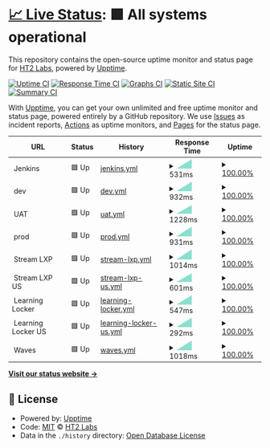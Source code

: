 # [📈 Live Status](https://HT2-Labs.github.io/upptime-status): <!--live status--> **🟩 All systems operational**

This repository contains the open-source uptime monitor and status page for [HT2 Labs](https://ht2labs.com), powered by [Upptime](https://github.com/upptime/upptime).

[![Uptime CI](https://github.com/HT2-Labs/upptime-status/workflows/Uptime%20CI/badge.svg)](https://github.com/HT2-Labs/upptime-status/actions?query=workflow%3A%22Uptime+CI%22)
[![Response Time CI](https://github.com/HT2-Labs/upptime-status/workflows/Response%20Time%20CI/badge.svg)](https://github.com/HT2-Labs/upptime-status/actions?query=workflow%3A%22Response+Time+CI%22)
[![Graphs CI](https://github.com/HT2-Labs/upptime-status/workflows/Graphs%20CI/badge.svg)](https://github.com/HT2-Labs/upptime-status/actions?query=workflow%3A%22Graphs+CI%22)
[![Static Site CI](https://github.com/HT2-Labs/upptime-status/workflows/Static%20Site%20CI/badge.svg)](https://github.com/HT2-Labs/upptime-status/actions?query=workflow%3A%22Static+Site+CI%22)
[![Summary CI](https://github.com/HT2-Labs/upptime-status/workflows/Summary%20CI/badge.svg)](https://github.com/HT2-Labs/upptime-status/actions?query=workflow%3A%22Summary+CI%22)

With [Upptime](https://upptime.js.org), you can get your own unlimited and free uptime monitor and status page, powered entirely by a GitHub repository. We use [Issues](https://github.com/HT2-Labs/upptime-status/issues) as incident reports, [Actions](https://github.com/HT2-Labs/upptime-status/actions) as uptime monitors, and [Pages](https://HT2-Labs.github.io/upptime-status) for the status page.

<!--start: status pages-->
<!-- This summary is generated by Upptime (https://github.com/upptime/upptime) -->
<!-- Do not edit this manually, your changes will be overwritten -->
<!-- prettier-ignore -->
| URL | Status | History | Response Time | Uptime |
| --- | ------ | ------- | ------------- | ------ |
| <img alt="" src="https://favicons.githubusercontent.com/null" height="13"> Jenkins | 🟩 Up | [jenkins.yml](https://github.com/HT2-Labs/upptime-status/commits/HEAD/history/jenkins.yml) | <details><summary><img alt="Response time graph" src="./graphs/jenkins/response-time-week.png" height="20"> 531ms</summary><br><a href="https://HT2-Labs.github.io/upptime-status/history/jenkins"><img alt="Response time 531" src="https://img.shields.io/endpoint?url=https%3A%2F%2Fraw.githubusercontent.com%2FHT2-Labs%2Fupptime-status%2FHEAD%2Fapi%2Fjenkins%2Fresponse-time.json"></a><br><a href="https://HT2-Labs.github.io/upptime-status/history/jenkins"><img alt="24-hour response time 531" src="https://img.shields.io/endpoint?url=https%3A%2F%2Fraw.githubusercontent.com%2FHT2-Labs%2Fupptime-status%2FHEAD%2Fapi%2Fjenkins%2Fresponse-time-day.json"></a><br><a href="https://HT2-Labs.github.io/upptime-status/history/jenkins"><img alt="7-day response time 531" src="https://img.shields.io/endpoint?url=https%3A%2F%2Fraw.githubusercontent.com%2FHT2-Labs%2Fupptime-status%2FHEAD%2Fapi%2Fjenkins%2Fresponse-time-week.json"></a><br><a href="https://HT2-Labs.github.io/upptime-status/history/jenkins"><img alt="30-day response time 531" src="https://img.shields.io/endpoint?url=https%3A%2F%2Fraw.githubusercontent.com%2FHT2-Labs%2Fupptime-status%2FHEAD%2Fapi%2Fjenkins%2Fresponse-time-month.json"></a><br><a href="https://HT2-Labs.github.io/upptime-status/history/jenkins"><img alt="1-year response time 531" src="https://img.shields.io/endpoint?url=https%3A%2F%2Fraw.githubusercontent.com%2FHT2-Labs%2Fupptime-status%2FHEAD%2Fapi%2Fjenkins%2Fresponse-time-year.json"></a></details> | <details><summary><a href="https://HT2-Labs.github.io/upptime-status/history/jenkins">100.00%</a></summary><a href="https://HT2-Labs.github.io/upptime-status/history/jenkins"><img alt="All-time uptime 100.00%" src="https://img.shields.io/endpoint?url=https%3A%2F%2Fraw.githubusercontent.com%2FHT2-Labs%2Fupptime-status%2FHEAD%2Fapi%2Fjenkins%2Fuptime.json"></a><br><a href="https://HT2-Labs.github.io/upptime-status/history/jenkins"><img alt="24-hour uptime 100.00%" src="https://img.shields.io/endpoint?url=https%3A%2F%2Fraw.githubusercontent.com%2FHT2-Labs%2Fupptime-status%2FHEAD%2Fapi%2Fjenkins%2Fuptime-day.json"></a><br><a href="https://HT2-Labs.github.io/upptime-status/history/jenkins"><img alt="7-day uptime 100.00%" src="https://img.shields.io/endpoint?url=https%3A%2F%2Fraw.githubusercontent.com%2FHT2-Labs%2Fupptime-status%2FHEAD%2Fapi%2Fjenkins%2Fuptime-week.json"></a><br><a href="https://HT2-Labs.github.io/upptime-status/history/jenkins"><img alt="30-day uptime 100.00%" src="https://img.shields.io/endpoint?url=https%3A%2F%2Fraw.githubusercontent.com%2FHT2-Labs%2Fupptime-status%2FHEAD%2Fapi%2Fjenkins%2Fuptime-month.json"></a><br><a href="https://HT2-Labs.github.io/upptime-status/history/jenkins"><img alt="1-year uptime 100.00%" src="https://img.shields.io/endpoint?url=https%3A%2F%2Fraw.githubusercontent.com%2FHT2-Labs%2Fupptime-status%2FHEAD%2Fapi%2Fjenkins%2Fuptime-year.json"></a></details>
| <img alt="" src="https://favicons.githubusercontent.com/null" height="13"> dev | 🟩 Up | [dev.yml](https://github.com/HT2-Labs/upptime-status/commits/HEAD/history/dev.yml) | <details><summary><img alt="Response time graph" src="./graphs/dev/response-time-week.png" height="20"> 932ms</summary><br><a href="https://HT2-Labs.github.io/upptime-status/history/dev"><img alt="Response time 932" src="https://img.shields.io/endpoint?url=https%3A%2F%2Fraw.githubusercontent.com%2FHT2-Labs%2Fupptime-status%2FHEAD%2Fapi%2Fdev%2Fresponse-time.json"></a><br><a href="https://HT2-Labs.github.io/upptime-status/history/dev"><img alt="24-hour response time 932" src="https://img.shields.io/endpoint?url=https%3A%2F%2Fraw.githubusercontent.com%2FHT2-Labs%2Fupptime-status%2FHEAD%2Fapi%2Fdev%2Fresponse-time-day.json"></a><br><a href="https://HT2-Labs.github.io/upptime-status/history/dev"><img alt="7-day response time 932" src="https://img.shields.io/endpoint?url=https%3A%2F%2Fraw.githubusercontent.com%2FHT2-Labs%2Fupptime-status%2FHEAD%2Fapi%2Fdev%2Fresponse-time-week.json"></a><br><a href="https://HT2-Labs.github.io/upptime-status/history/dev"><img alt="30-day response time 932" src="https://img.shields.io/endpoint?url=https%3A%2F%2Fraw.githubusercontent.com%2FHT2-Labs%2Fupptime-status%2FHEAD%2Fapi%2Fdev%2Fresponse-time-month.json"></a><br><a href="https://HT2-Labs.github.io/upptime-status/history/dev"><img alt="1-year response time 932" src="https://img.shields.io/endpoint?url=https%3A%2F%2Fraw.githubusercontent.com%2FHT2-Labs%2Fupptime-status%2FHEAD%2Fapi%2Fdev%2Fresponse-time-year.json"></a></details> | <details><summary><a href="https://HT2-Labs.github.io/upptime-status/history/dev">100.00%</a></summary><a href="https://HT2-Labs.github.io/upptime-status/history/dev"><img alt="All-time uptime 100.00%" src="https://img.shields.io/endpoint?url=https%3A%2F%2Fraw.githubusercontent.com%2FHT2-Labs%2Fupptime-status%2FHEAD%2Fapi%2Fdev%2Fuptime.json"></a><br><a href="https://HT2-Labs.github.io/upptime-status/history/dev"><img alt="24-hour uptime 100.00%" src="https://img.shields.io/endpoint?url=https%3A%2F%2Fraw.githubusercontent.com%2FHT2-Labs%2Fupptime-status%2FHEAD%2Fapi%2Fdev%2Fuptime-day.json"></a><br><a href="https://HT2-Labs.github.io/upptime-status/history/dev"><img alt="7-day uptime 100.00%" src="https://img.shields.io/endpoint?url=https%3A%2F%2Fraw.githubusercontent.com%2FHT2-Labs%2Fupptime-status%2FHEAD%2Fapi%2Fdev%2Fuptime-week.json"></a><br><a href="https://HT2-Labs.github.io/upptime-status/history/dev"><img alt="30-day uptime 100.00%" src="https://img.shields.io/endpoint?url=https%3A%2F%2Fraw.githubusercontent.com%2FHT2-Labs%2Fupptime-status%2FHEAD%2Fapi%2Fdev%2Fuptime-month.json"></a><br><a href="https://HT2-Labs.github.io/upptime-status/history/dev"><img alt="1-year uptime 100.00%" src="https://img.shields.io/endpoint?url=https%3A%2F%2Fraw.githubusercontent.com%2FHT2-Labs%2Fupptime-status%2FHEAD%2Fapi%2Fdev%2Fuptime-year.json"></a></details>
| <img alt="" src="https://favicons.githubusercontent.com/null" height="13"> UAT | 🟩 Up | [uat.yml](https://github.com/HT2-Labs/upptime-status/commits/HEAD/history/uat.yml) | <details><summary><img alt="Response time graph" src="./graphs/uat/response-time-week.png" height="20"> 1228ms</summary><br><a href="https://HT2-Labs.github.io/upptime-status/history/uat"><img alt="Response time 1228" src="https://img.shields.io/endpoint?url=https%3A%2F%2Fraw.githubusercontent.com%2FHT2-Labs%2Fupptime-status%2FHEAD%2Fapi%2Fuat%2Fresponse-time.json"></a><br><a href="https://HT2-Labs.github.io/upptime-status/history/uat"><img alt="24-hour response time 1228" src="https://img.shields.io/endpoint?url=https%3A%2F%2Fraw.githubusercontent.com%2FHT2-Labs%2Fupptime-status%2FHEAD%2Fapi%2Fuat%2Fresponse-time-day.json"></a><br><a href="https://HT2-Labs.github.io/upptime-status/history/uat"><img alt="7-day response time 1228" src="https://img.shields.io/endpoint?url=https%3A%2F%2Fraw.githubusercontent.com%2FHT2-Labs%2Fupptime-status%2FHEAD%2Fapi%2Fuat%2Fresponse-time-week.json"></a><br><a href="https://HT2-Labs.github.io/upptime-status/history/uat"><img alt="30-day response time 1228" src="https://img.shields.io/endpoint?url=https%3A%2F%2Fraw.githubusercontent.com%2FHT2-Labs%2Fupptime-status%2FHEAD%2Fapi%2Fuat%2Fresponse-time-month.json"></a><br><a href="https://HT2-Labs.github.io/upptime-status/history/uat"><img alt="1-year response time 1228" src="https://img.shields.io/endpoint?url=https%3A%2F%2Fraw.githubusercontent.com%2FHT2-Labs%2Fupptime-status%2FHEAD%2Fapi%2Fuat%2Fresponse-time-year.json"></a></details> | <details><summary><a href="https://HT2-Labs.github.io/upptime-status/history/uat">100.00%</a></summary><a href="https://HT2-Labs.github.io/upptime-status/history/uat"><img alt="All-time uptime 100.00%" src="https://img.shields.io/endpoint?url=https%3A%2F%2Fraw.githubusercontent.com%2FHT2-Labs%2Fupptime-status%2FHEAD%2Fapi%2Fuat%2Fuptime.json"></a><br><a href="https://HT2-Labs.github.io/upptime-status/history/uat"><img alt="24-hour uptime 100.00%" src="https://img.shields.io/endpoint?url=https%3A%2F%2Fraw.githubusercontent.com%2FHT2-Labs%2Fupptime-status%2FHEAD%2Fapi%2Fuat%2Fuptime-day.json"></a><br><a href="https://HT2-Labs.github.io/upptime-status/history/uat"><img alt="7-day uptime 100.00%" src="https://img.shields.io/endpoint?url=https%3A%2F%2Fraw.githubusercontent.com%2FHT2-Labs%2Fupptime-status%2FHEAD%2Fapi%2Fuat%2Fuptime-week.json"></a><br><a href="https://HT2-Labs.github.io/upptime-status/history/uat"><img alt="30-day uptime 100.00%" src="https://img.shields.io/endpoint?url=https%3A%2F%2Fraw.githubusercontent.com%2FHT2-Labs%2Fupptime-status%2FHEAD%2Fapi%2Fuat%2Fuptime-month.json"></a><br><a href="https://HT2-Labs.github.io/upptime-status/history/uat"><img alt="1-year uptime 100.00%" src="https://img.shields.io/endpoint?url=https%3A%2F%2Fraw.githubusercontent.com%2FHT2-Labs%2Fupptime-status%2FHEAD%2Fapi%2Fuat%2Fuptime-year.json"></a></details>
| <img alt="" src="https://favicons.githubusercontent.com/null" height="13"> prod | 🟩 Up | [prod.yml](https://github.com/HT2-Labs/upptime-status/commits/HEAD/history/prod.yml) | <details><summary><img alt="Response time graph" src="./graphs/prod/response-time-week.png" height="20"> 931ms</summary><br><a href="https://HT2-Labs.github.io/upptime-status/history/prod"><img alt="Response time 931" src="https://img.shields.io/endpoint?url=https%3A%2F%2Fraw.githubusercontent.com%2FHT2-Labs%2Fupptime-status%2FHEAD%2Fapi%2Fprod%2Fresponse-time.json"></a><br><a href="https://HT2-Labs.github.io/upptime-status/history/prod"><img alt="24-hour response time 931" src="https://img.shields.io/endpoint?url=https%3A%2F%2Fraw.githubusercontent.com%2FHT2-Labs%2Fupptime-status%2FHEAD%2Fapi%2Fprod%2Fresponse-time-day.json"></a><br><a href="https://HT2-Labs.github.io/upptime-status/history/prod"><img alt="7-day response time 931" src="https://img.shields.io/endpoint?url=https%3A%2F%2Fraw.githubusercontent.com%2FHT2-Labs%2Fupptime-status%2FHEAD%2Fapi%2Fprod%2Fresponse-time-week.json"></a><br><a href="https://HT2-Labs.github.io/upptime-status/history/prod"><img alt="30-day response time 931" src="https://img.shields.io/endpoint?url=https%3A%2F%2Fraw.githubusercontent.com%2FHT2-Labs%2Fupptime-status%2FHEAD%2Fapi%2Fprod%2Fresponse-time-month.json"></a><br><a href="https://HT2-Labs.github.io/upptime-status/history/prod"><img alt="1-year response time 931" src="https://img.shields.io/endpoint?url=https%3A%2F%2Fraw.githubusercontent.com%2FHT2-Labs%2Fupptime-status%2FHEAD%2Fapi%2Fprod%2Fresponse-time-year.json"></a></details> | <details><summary><a href="https://HT2-Labs.github.io/upptime-status/history/prod">100.00%</a></summary><a href="https://HT2-Labs.github.io/upptime-status/history/prod"><img alt="All-time uptime 100.00%" src="https://img.shields.io/endpoint?url=https%3A%2F%2Fraw.githubusercontent.com%2FHT2-Labs%2Fupptime-status%2FHEAD%2Fapi%2Fprod%2Fuptime.json"></a><br><a href="https://HT2-Labs.github.io/upptime-status/history/prod"><img alt="24-hour uptime 100.00%" src="https://img.shields.io/endpoint?url=https%3A%2F%2Fraw.githubusercontent.com%2FHT2-Labs%2Fupptime-status%2FHEAD%2Fapi%2Fprod%2Fuptime-day.json"></a><br><a href="https://HT2-Labs.github.io/upptime-status/history/prod"><img alt="7-day uptime 100.00%" src="https://img.shields.io/endpoint?url=https%3A%2F%2Fraw.githubusercontent.com%2FHT2-Labs%2Fupptime-status%2FHEAD%2Fapi%2Fprod%2Fuptime-week.json"></a><br><a href="https://HT2-Labs.github.io/upptime-status/history/prod"><img alt="30-day uptime 100.00%" src="https://img.shields.io/endpoint?url=https%3A%2F%2Fraw.githubusercontent.com%2FHT2-Labs%2Fupptime-status%2FHEAD%2Fapi%2Fprod%2Fuptime-month.json"></a><br><a href="https://HT2-Labs.github.io/upptime-status/history/prod"><img alt="1-year uptime 100.00%" src="https://img.shields.io/endpoint?url=https%3A%2F%2Fraw.githubusercontent.com%2FHT2-Labs%2Fupptime-status%2FHEAD%2Fapi%2Fprod%2Fuptime-year.json"></a></details>
| <img alt="" src="https://favicons.githubusercontent.com/null" height="13"> Stream LXP | 🟩 Up | [stream-lxp.yml](https://github.com/HT2-Labs/upptime-status/commits/HEAD/history/stream-lxp.yml) | <details><summary><img alt="Response time graph" src="./graphs/stream-lxp/response-time-week.png" height="20"> 1014ms</summary><br><a href="https://HT2-Labs.github.io/upptime-status/history/stream-lxp"><img alt="Response time 1014" src="https://img.shields.io/endpoint?url=https%3A%2F%2Fraw.githubusercontent.com%2FHT2-Labs%2Fupptime-status%2FHEAD%2Fapi%2Fstream-lxp%2Fresponse-time.json"></a><br><a href="https://HT2-Labs.github.io/upptime-status/history/stream-lxp"><img alt="24-hour response time 1014" src="https://img.shields.io/endpoint?url=https%3A%2F%2Fraw.githubusercontent.com%2FHT2-Labs%2Fupptime-status%2FHEAD%2Fapi%2Fstream-lxp%2Fresponse-time-day.json"></a><br><a href="https://HT2-Labs.github.io/upptime-status/history/stream-lxp"><img alt="7-day response time 1014" src="https://img.shields.io/endpoint?url=https%3A%2F%2Fraw.githubusercontent.com%2FHT2-Labs%2Fupptime-status%2FHEAD%2Fapi%2Fstream-lxp%2Fresponse-time-week.json"></a><br><a href="https://HT2-Labs.github.io/upptime-status/history/stream-lxp"><img alt="30-day response time 1014" src="https://img.shields.io/endpoint?url=https%3A%2F%2Fraw.githubusercontent.com%2FHT2-Labs%2Fupptime-status%2FHEAD%2Fapi%2Fstream-lxp%2Fresponse-time-month.json"></a><br><a href="https://HT2-Labs.github.io/upptime-status/history/stream-lxp"><img alt="1-year response time 1014" src="https://img.shields.io/endpoint?url=https%3A%2F%2Fraw.githubusercontent.com%2FHT2-Labs%2Fupptime-status%2FHEAD%2Fapi%2Fstream-lxp%2Fresponse-time-year.json"></a></details> | <details><summary><a href="https://HT2-Labs.github.io/upptime-status/history/stream-lxp">100.00%</a></summary><a href="https://HT2-Labs.github.io/upptime-status/history/stream-lxp"><img alt="All-time uptime 100.00%" src="https://img.shields.io/endpoint?url=https%3A%2F%2Fraw.githubusercontent.com%2FHT2-Labs%2Fupptime-status%2FHEAD%2Fapi%2Fstream-lxp%2Fuptime.json"></a><br><a href="https://HT2-Labs.github.io/upptime-status/history/stream-lxp"><img alt="24-hour uptime 100.00%" src="https://img.shields.io/endpoint?url=https%3A%2F%2Fraw.githubusercontent.com%2FHT2-Labs%2Fupptime-status%2FHEAD%2Fapi%2Fstream-lxp%2Fuptime-day.json"></a><br><a href="https://HT2-Labs.github.io/upptime-status/history/stream-lxp"><img alt="7-day uptime 100.00%" src="https://img.shields.io/endpoint?url=https%3A%2F%2Fraw.githubusercontent.com%2FHT2-Labs%2Fupptime-status%2FHEAD%2Fapi%2Fstream-lxp%2Fuptime-week.json"></a><br><a href="https://HT2-Labs.github.io/upptime-status/history/stream-lxp"><img alt="30-day uptime 100.00%" src="https://img.shields.io/endpoint?url=https%3A%2F%2Fraw.githubusercontent.com%2FHT2-Labs%2Fupptime-status%2FHEAD%2Fapi%2Fstream-lxp%2Fuptime-month.json"></a><br><a href="https://HT2-Labs.github.io/upptime-status/history/stream-lxp"><img alt="1-year uptime 100.00%" src="https://img.shields.io/endpoint?url=https%3A%2F%2Fraw.githubusercontent.com%2FHT2-Labs%2Fupptime-status%2FHEAD%2Fapi%2Fstream-lxp%2Fuptime-year.json"></a></details>
| <img alt="" src="https://favicons.githubusercontent.com/null" height="13"> Stream LXP US | 🟩 Up | [stream-lxp-us.yml](https://github.com/HT2-Labs/upptime-status/commits/HEAD/history/stream-lxp-us.yml) | <details><summary><img alt="Response time graph" src="./graphs/stream-lxp-us/response-time-week.png" height="20"> 601ms</summary><br><a href="https://HT2-Labs.github.io/upptime-status/history/stream-lxp-us"><img alt="Response time 601" src="https://img.shields.io/endpoint?url=https%3A%2F%2Fraw.githubusercontent.com%2FHT2-Labs%2Fupptime-status%2FHEAD%2Fapi%2Fstream-lxp-us%2Fresponse-time.json"></a><br><a href="https://HT2-Labs.github.io/upptime-status/history/stream-lxp-us"><img alt="24-hour response time 601" src="https://img.shields.io/endpoint?url=https%3A%2F%2Fraw.githubusercontent.com%2FHT2-Labs%2Fupptime-status%2FHEAD%2Fapi%2Fstream-lxp-us%2Fresponse-time-day.json"></a><br><a href="https://HT2-Labs.github.io/upptime-status/history/stream-lxp-us"><img alt="7-day response time 601" src="https://img.shields.io/endpoint?url=https%3A%2F%2Fraw.githubusercontent.com%2FHT2-Labs%2Fupptime-status%2FHEAD%2Fapi%2Fstream-lxp-us%2Fresponse-time-week.json"></a><br><a href="https://HT2-Labs.github.io/upptime-status/history/stream-lxp-us"><img alt="30-day response time 601" src="https://img.shields.io/endpoint?url=https%3A%2F%2Fraw.githubusercontent.com%2FHT2-Labs%2Fupptime-status%2FHEAD%2Fapi%2Fstream-lxp-us%2Fresponse-time-month.json"></a><br><a href="https://HT2-Labs.github.io/upptime-status/history/stream-lxp-us"><img alt="1-year response time 601" src="https://img.shields.io/endpoint?url=https%3A%2F%2Fraw.githubusercontent.com%2FHT2-Labs%2Fupptime-status%2FHEAD%2Fapi%2Fstream-lxp-us%2Fresponse-time-year.json"></a></details> | <details><summary><a href="https://HT2-Labs.github.io/upptime-status/history/stream-lxp-us">100.00%</a></summary><a href="https://HT2-Labs.github.io/upptime-status/history/stream-lxp-us"><img alt="All-time uptime 100.00%" src="https://img.shields.io/endpoint?url=https%3A%2F%2Fraw.githubusercontent.com%2FHT2-Labs%2Fupptime-status%2FHEAD%2Fapi%2Fstream-lxp-us%2Fuptime.json"></a><br><a href="https://HT2-Labs.github.io/upptime-status/history/stream-lxp-us"><img alt="24-hour uptime 100.00%" src="https://img.shields.io/endpoint?url=https%3A%2F%2Fraw.githubusercontent.com%2FHT2-Labs%2Fupptime-status%2FHEAD%2Fapi%2Fstream-lxp-us%2Fuptime-day.json"></a><br><a href="https://HT2-Labs.github.io/upptime-status/history/stream-lxp-us"><img alt="7-day uptime 100.00%" src="https://img.shields.io/endpoint?url=https%3A%2F%2Fraw.githubusercontent.com%2FHT2-Labs%2Fupptime-status%2FHEAD%2Fapi%2Fstream-lxp-us%2Fuptime-week.json"></a><br><a href="https://HT2-Labs.github.io/upptime-status/history/stream-lxp-us"><img alt="30-day uptime 100.00%" src="https://img.shields.io/endpoint?url=https%3A%2F%2Fraw.githubusercontent.com%2FHT2-Labs%2Fupptime-status%2FHEAD%2Fapi%2Fstream-lxp-us%2Fuptime-month.json"></a><br><a href="https://HT2-Labs.github.io/upptime-status/history/stream-lxp-us"><img alt="1-year uptime 100.00%" src="https://img.shields.io/endpoint?url=https%3A%2F%2Fraw.githubusercontent.com%2FHT2-Labs%2Fupptime-status%2FHEAD%2Fapi%2Fstream-lxp-us%2Fuptime-year.json"></a></details>
| <img alt="" src="https://favicons.githubusercontent.com/null" height="13"> Learning Locker | 🟩 Up | [learning-locker.yml](https://github.com/HT2-Labs/upptime-status/commits/HEAD/history/learning-locker.yml) | <details><summary><img alt="Response time graph" src="./graphs/learning-locker/response-time-week.png" height="20"> 547ms</summary><br><a href="https://HT2-Labs.github.io/upptime-status/history/learning-locker"><img alt="Response time 547" src="https://img.shields.io/endpoint?url=https%3A%2F%2Fraw.githubusercontent.com%2FHT2-Labs%2Fupptime-status%2FHEAD%2Fapi%2Flearning-locker%2Fresponse-time.json"></a><br><a href="https://HT2-Labs.github.io/upptime-status/history/learning-locker"><img alt="24-hour response time 547" src="https://img.shields.io/endpoint?url=https%3A%2F%2Fraw.githubusercontent.com%2FHT2-Labs%2Fupptime-status%2FHEAD%2Fapi%2Flearning-locker%2Fresponse-time-day.json"></a><br><a href="https://HT2-Labs.github.io/upptime-status/history/learning-locker"><img alt="7-day response time 547" src="https://img.shields.io/endpoint?url=https%3A%2F%2Fraw.githubusercontent.com%2FHT2-Labs%2Fupptime-status%2FHEAD%2Fapi%2Flearning-locker%2Fresponse-time-week.json"></a><br><a href="https://HT2-Labs.github.io/upptime-status/history/learning-locker"><img alt="30-day response time 547" src="https://img.shields.io/endpoint?url=https%3A%2F%2Fraw.githubusercontent.com%2FHT2-Labs%2Fupptime-status%2FHEAD%2Fapi%2Flearning-locker%2Fresponse-time-month.json"></a><br><a href="https://HT2-Labs.github.io/upptime-status/history/learning-locker"><img alt="1-year response time 547" src="https://img.shields.io/endpoint?url=https%3A%2F%2Fraw.githubusercontent.com%2FHT2-Labs%2Fupptime-status%2FHEAD%2Fapi%2Flearning-locker%2Fresponse-time-year.json"></a></details> | <details><summary><a href="https://HT2-Labs.github.io/upptime-status/history/learning-locker">100.00%</a></summary><a href="https://HT2-Labs.github.io/upptime-status/history/learning-locker"><img alt="All-time uptime 100.00%" src="https://img.shields.io/endpoint?url=https%3A%2F%2Fraw.githubusercontent.com%2FHT2-Labs%2Fupptime-status%2FHEAD%2Fapi%2Flearning-locker%2Fuptime.json"></a><br><a href="https://HT2-Labs.github.io/upptime-status/history/learning-locker"><img alt="24-hour uptime 100.00%" src="https://img.shields.io/endpoint?url=https%3A%2F%2Fraw.githubusercontent.com%2FHT2-Labs%2Fupptime-status%2FHEAD%2Fapi%2Flearning-locker%2Fuptime-day.json"></a><br><a href="https://HT2-Labs.github.io/upptime-status/history/learning-locker"><img alt="7-day uptime 100.00%" src="https://img.shields.io/endpoint?url=https%3A%2F%2Fraw.githubusercontent.com%2FHT2-Labs%2Fupptime-status%2FHEAD%2Fapi%2Flearning-locker%2Fuptime-week.json"></a><br><a href="https://HT2-Labs.github.io/upptime-status/history/learning-locker"><img alt="30-day uptime 100.00%" src="https://img.shields.io/endpoint?url=https%3A%2F%2Fraw.githubusercontent.com%2FHT2-Labs%2Fupptime-status%2FHEAD%2Fapi%2Flearning-locker%2Fuptime-month.json"></a><br><a href="https://HT2-Labs.github.io/upptime-status/history/learning-locker"><img alt="1-year uptime 100.00%" src="https://img.shields.io/endpoint?url=https%3A%2F%2Fraw.githubusercontent.com%2FHT2-Labs%2Fupptime-status%2FHEAD%2Fapi%2Flearning-locker%2Fuptime-year.json"></a></details>
| <img alt="" src="https://favicons.githubusercontent.com/null" height="13"> Learning Locker US | 🟩 Up | [learning-locker-us.yml](https://github.com/HT2-Labs/upptime-status/commits/HEAD/history/learning-locker-us.yml) | <details><summary><img alt="Response time graph" src="./graphs/learning-locker-us/response-time-week.png" height="20"> 292ms</summary><br><a href="https://HT2-Labs.github.io/upptime-status/history/learning-locker-us"><img alt="Response time 292" src="https://img.shields.io/endpoint?url=https%3A%2F%2Fraw.githubusercontent.com%2FHT2-Labs%2Fupptime-status%2FHEAD%2Fapi%2Flearning-locker-us%2Fresponse-time.json"></a><br><a href="https://HT2-Labs.github.io/upptime-status/history/learning-locker-us"><img alt="24-hour response time 292" src="https://img.shields.io/endpoint?url=https%3A%2F%2Fraw.githubusercontent.com%2FHT2-Labs%2Fupptime-status%2FHEAD%2Fapi%2Flearning-locker-us%2Fresponse-time-day.json"></a><br><a href="https://HT2-Labs.github.io/upptime-status/history/learning-locker-us"><img alt="7-day response time 292" src="https://img.shields.io/endpoint?url=https%3A%2F%2Fraw.githubusercontent.com%2FHT2-Labs%2Fupptime-status%2FHEAD%2Fapi%2Flearning-locker-us%2Fresponse-time-week.json"></a><br><a href="https://HT2-Labs.github.io/upptime-status/history/learning-locker-us"><img alt="30-day response time 292" src="https://img.shields.io/endpoint?url=https%3A%2F%2Fraw.githubusercontent.com%2FHT2-Labs%2Fupptime-status%2FHEAD%2Fapi%2Flearning-locker-us%2Fresponse-time-month.json"></a><br><a href="https://HT2-Labs.github.io/upptime-status/history/learning-locker-us"><img alt="1-year response time 292" src="https://img.shields.io/endpoint?url=https%3A%2F%2Fraw.githubusercontent.com%2FHT2-Labs%2Fupptime-status%2FHEAD%2Fapi%2Flearning-locker-us%2Fresponse-time-year.json"></a></details> | <details><summary><a href="https://HT2-Labs.github.io/upptime-status/history/learning-locker-us">100.00%</a></summary><a href="https://HT2-Labs.github.io/upptime-status/history/learning-locker-us"><img alt="All-time uptime 100.00%" src="https://img.shields.io/endpoint?url=https%3A%2F%2Fraw.githubusercontent.com%2FHT2-Labs%2Fupptime-status%2FHEAD%2Fapi%2Flearning-locker-us%2Fuptime.json"></a><br><a href="https://HT2-Labs.github.io/upptime-status/history/learning-locker-us"><img alt="24-hour uptime 100.00%" src="https://img.shields.io/endpoint?url=https%3A%2F%2Fraw.githubusercontent.com%2FHT2-Labs%2Fupptime-status%2FHEAD%2Fapi%2Flearning-locker-us%2Fuptime-day.json"></a><br><a href="https://HT2-Labs.github.io/upptime-status/history/learning-locker-us"><img alt="7-day uptime 100.00%" src="https://img.shields.io/endpoint?url=https%3A%2F%2Fraw.githubusercontent.com%2FHT2-Labs%2Fupptime-status%2FHEAD%2Fapi%2Flearning-locker-us%2Fuptime-week.json"></a><br><a href="https://HT2-Labs.github.io/upptime-status/history/learning-locker-us"><img alt="30-day uptime 100.00%" src="https://img.shields.io/endpoint?url=https%3A%2F%2Fraw.githubusercontent.com%2FHT2-Labs%2Fupptime-status%2FHEAD%2Fapi%2Flearning-locker-us%2Fuptime-month.json"></a><br><a href="https://HT2-Labs.github.io/upptime-status/history/learning-locker-us"><img alt="1-year uptime 100.00%" src="https://img.shields.io/endpoint?url=https%3A%2F%2Fraw.githubusercontent.com%2FHT2-Labs%2Fupptime-status%2FHEAD%2Fapi%2Flearning-locker-us%2Fuptime-year.json"></a></details>
| <img alt="" src="https://favicons.githubusercontent.com/null" height="13"> Waves | 🟩 Up | [waves.yml](https://github.com/HT2-Labs/upptime-status/commits/HEAD/history/waves.yml) | <details><summary><img alt="Response time graph" src="./graphs/waves/response-time-week.png" height="20"> 1018ms</summary><br><a href="https://HT2-Labs.github.io/upptime-status/history/waves"><img alt="Response time 1018" src="https://img.shields.io/endpoint?url=https%3A%2F%2Fraw.githubusercontent.com%2FHT2-Labs%2Fupptime-status%2FHEAD%2Fapi%2Fwaves%2Fresponse-time.json"></a><br><a href="https://HT2-Labs.github.io/upptime-status/history/waves"><img alt="24-hour response time 1018" src="https://img.shields.io/endpoint?url=https%3A%2F%2Fraw.githubusercontent.com%2FHT2-Labs%2Fupptime-status%2FHEAD%2Fapi%2Fwaves%2Fresponse-time-day.json"></a><br><a href="https://HT2-Labs.github.io/upptime-status/history/waves"><img alt="7-day response time 1018" src="https://img.shields.io/endpoint?url=https%3A%2F%2Fraw.githubusercontent.com%2FHT2-Labs%2Fupptime-status%2FHEAD%2Fapi%2Fwaves%2Fresponse-time-week.json"></a><br><a href="https://HT2-Labs.github.io/upptime-status/history/waves"><img alt="30-day response time 1018" src="https://img.shields.io/endpoint?url=https%3A%2F%2Fraw.githubusercontent.com%2FHT2-Labs%2Fupptime-status%2FHEAD%2Fapi%2Fwaves%2Fresponse-time-month.json"></a><br><a href="https://HT2-Labs.github.io/upptime-status/history/waves"><img alt="1-year response time 1018" src="https://img.shields.io/endpoint?url=https%3A%2F%2Fraw.githubusercontent.com%2FHT2-Labs%2Fupptime-status%2FHEAD%2Fapi%2Fwaves%2Fresponse-time-year.json"></a></details> | <details><summary><a href="https://HT2-Labs.github.io/upptime-status/history/waves">100.00%</a></summary><a href="https://HT2-Labs.github.io/upptime-status/history/waves"><img alt="All-time uptime 100.00%" src="https://img.shields.io/endpoint?url=https%3A%2F%2Fraw.githubusercontent.com%2FHT2-Labs%2Fupptime-status%2FHEAD%2Fapi%2Fwaves%2Fuptime.json"></a><br><a href="https://HT2-Labs.github.io/upptime-status/history/waves"><img alt="24-hour uptime 100.00%" src="https://img.shields.io/endpoint?url=https%3A%2F%2Fraw.githubusercontent.com%2FHT2-Labs%2Fupptime-status%2FHEAD%2Fapi%2Fwaves%2Fuptime-day.json"></a><br><a href="https://HT2-Labs.github.io/upptime-status/history/waves"><img alt="7-day uptime 100.00%" src="https://img.shields.io/endpoint?url=https%3A%2F%2Fraw.githubusercontent.com%2FHT2-Labs%2Fupptime-status%2FHEAD%2Fapi%2Fwaves%2Fuptime-week.json"></a><br><a href="https://HT2-Labs.github.io/upptime-status/history/waves"><img alt="30-day uptime 100.00%" src="https://img.shields.io/endpoint?url=https%3A%2F%2Fraw.githubusercontent.com%2FHT2-Labs%2Fupptime-status%2FHEAD%2Fapi%2Fwaves%2Fuptime-month.json"></a><br><a href="https://HT2-Labs.github.io/upptime-status/history/waves"><img alt="1-year uptime 100.00%" src="https://img.shields.io/endpoint?url=https%3A%2F%2Fraw.githubusercontent.com%2FHT2-Labs%2Fupptime-status%2FHEAD%2Fapi%2Fwaves%2Fuptime-year.json"></a></details>

<!--end: status pages-->

[**Visit our status website →**](https://HT2-Labs.github.io/upptime-status)

## 📄 License

- Powered by: [Upptime](https://github.com/upptime/upptime)
- Code: [MIT](./LICENSE) © [HT2 Labs](https://ht2labs.com)
- Data in the `./history` directory: [Open Database License](https://opendatacommons.org/licenses/odbl/1-0/)
